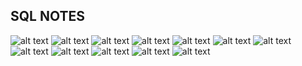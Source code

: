 ## SQL NOTES
![alt text](<WhatsApp Image 2025-01-01 at 11.23.09 PM.jpeg>) ![alt text](<WhatsApp Image 2025-01-01 at 11.23.13 PM (1).jpeg>) ![alt text](<WhatsApp Image 2025-01-01 at 11.23.13 PM.jpeg>) ![alt text](<WhatsApp Image 2025-01-01 at 11.23.12 PM (2).jpeg>) ![alt text](<WhatsApp Image 2025-01-01 at 11.23.12 PM (1).jpeg>) ![alt text](<WhatsApp Image 2025-01-01 at 11.23.12 PM.jpeg>) ![alt text](<WhatsApp Image 2025-01-01 at 11.23.11 PM (2).jpeg>) ![alt text](<WhatsApp Image 2025-01-01 at 11.23.11 PM (1).jpeg>) ![alt text](<WhatsApp Image 2025-01-01 at 11.23.11 PM.jpeg>) ![alt text](<WhatsApp Image 2025-01-01 at 11.23.10 PM (2).jpeg>) ![alt text](<WhatsApp Image 2025-01-01 at 11.23.10 PM (1).jpeg>) ![alt text](<WhatsApp Image 2025-01-01 at 11.23.10 PM.jpeg>)